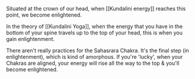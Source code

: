 Situated at the crown of our head, when [[Kundalini energy]] reaches this point, we become enlightened.

In the theory of [[Kundalini Yoga]], when the energy that you have in the bottom of your spine travels up to the top of your head, this is when you gain enlightenment.

There aren't really practices for the Sahasrara Chakra. It's the final step (in enlightenment), which is kind of amorphous. If you're 'lucky', when your Chakras are aligned, your energy will rise all the way to the top & you'll become enlightened.